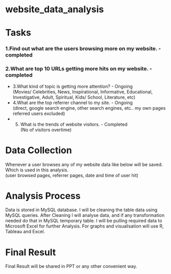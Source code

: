 # website_data_analysis
# Tasks  
### 1.Find out what are the users browsing more on my website. - completed  
### 2.What are top 10 URLs getting more hits on my website. -completed  
* 3.What kind of topic is getting more attention? - Ongoing  
(Movies/ Celebrities, News, Inspirational, Informative, Educational, Investigative, Adult, Spiritual, Kids/ School, Literature, etc)  
* 4.What are the top referrer channel to my site. - Ongoing  
(direct, google search engine, other search engines, etc.. my own pages referred users excluded)  
* 5. What is the trends of website visitors. - Completed  
(No of visitors overtime)  
  
# Data Collection
Whenever a user browses any of my website data like below will be saved. Which is used in this analysis.  
(user browsed pages, referrer pages, date and time of user hit)  

# Analysis Process  
Data is stored in MySQL database. I will be cleaning the table data using MySQL queries. After Cleaning I will analyse data, and if any transformation needed do that in MySQL temporary table. I will be pulling required data to Microsoft Excel for further Analysis. For graphs and visualisation will use R, Tableau and Excel.  
  
# Final Result   
Final Result will be shared in PPT or any other convenient way.  
